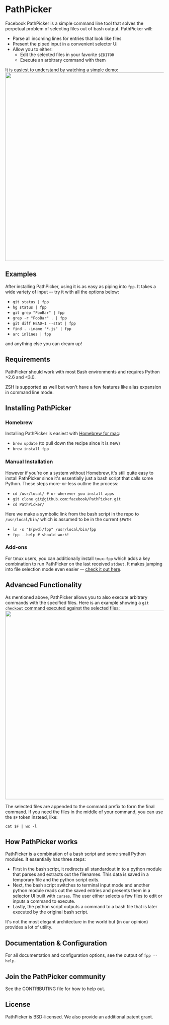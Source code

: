 # PathPicker
Facebook PathPicker is a simple command line tool that solves the perpetual
problem of selecting files out of bash output. PathPicker will:
* Parse all incoming lines for entries that look like files
* Present the piped input in a convenient selector UI
* Allow you to either:
    * Edit the selected files in your favorite `$EDITOR`
    * Execute an arbitrary command with them

It is easiest to understand by watching a simple demo:
<a href="https://asciinema.org/a/19519" target="_blank"><img src="https://asciinema.org/a/19519.png" width="597"/></a>

## Examples
After installing PathPicker, using it is as easy as piping into `fpp`. It takes
a wide variety of input -- try it with all the options below:

* `git status | fpp`
* `hg status | fpp`
* `git grep "FooBar" | fpp`
* `grep -r "FooBar" . | fpp`
* `git diff HEAD~1 --stat | fpp`
* `find . -iname "*.js" | fpp`
* `arc inlines | fpp`

and anything else you can dream up!

## Requirements
PathPicker should work with most Bash environments and requires Python >2.6
and <3.0.

ZSH is supported as well but won't have a few features like alias expansion
in command line mode.

## Installing PathPicker


### Homebrew

Installing PathPicker is easiest with [Homebrew for mac](http://brew.sh/):

* `brew update` (to pull down the recipe since it is new)
* `brew install fpp`

### Manual Installation

However if you're on a system without Homebrew, it's still quite easy to install
PathPicker since it's essentially just a bash script that calls some Python. These
steps more-or-less outline the process:

* `cd /usr/local/ # or wherever you install apps`
* `git clone git@github.com:facebook/PathPicker.git`
* `cd PathPicker/`

Here we make a symbolic link from the bash script in the repo
to `/usr/local/bin/` which is assumed to be in the current
`$PATH`

* `ln -s "$(pwd)/fpp" /usr/local/bin/fpp`
* `fpp --help # should work!`

### Add-ons

For tmux users, you can additionally install `tmux-fpp` which adds a key combination to run PathPicker on the last received `stdout`. It makes jumping into file selection mode even easier -- [check it out here](https://github.com/jbnicolai/tmux-fpp).


## Advanced Functionality

As mentioned above, PathPicker allows you to also execute arbitrary commands with the specified files.
Here is an example showing a `git checkout` command executed against the selected files:
<a href="https://asciinema.org/a/19520" target="_blank"><img src="https://asciinema.org/a/19520.png" width="597"/></a>

The selected files are appended to the command prefix to form the final command. If you need the files
in the middle of your command, you can use the `$F` token instead, like:

`cat $F | wc -l`

## How PathPicker works
PathPicker is a combination of a bash script and some small Python modules.
It essentially has three steps:

* First in the bash script, it redirects all standardout in to a python module that
parses and extracts out the filenames. This data is saved in a temporary file
and the python script exits.
* Next, the bash script switches to terminal input mode and
another python module reads out the saved entries and presents them in a
selector UI built with `curses`. The user either selects a few files to edit or inputs a command
to execute.
* Lastly, the python script outputs a command to a bash file that is later
executed by the original bash script.

It's not the most elegant architecture in the world but (in our opinion) provides a lot of utility.

## Documentation & Configuration

For all documentation and configuration options, see the output of `fpp --help`.

## Join the PathPicker community
See the CONTRIBUTING file for how to help out.

## License
PathPicker is BSD-licensed. We also provide an additional patent grant.
